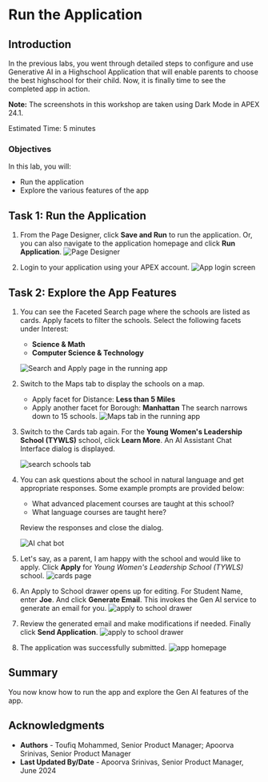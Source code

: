 # Run the Application

## Introduction

In the previous labs, you went through detailed steps to configure and use Generative AI in a Highschool Application that will enable parents to choose the best highschool for their child. Now, it is finally time to see the completed app in action.

**Note:** The screenshots in this workshop are taken using Dark Mode in APEX 24.1.

Estimated Time: 5 minutes

<!-- Watch the video below for a quick walk-through of the lab.
[Create an APEX App](videohub:1_a6bi2e62) -->

### Objectives

In this lab, you will:
- Run the application
- Explore the various features of the app

## Task 1: Run the Application

1. From the Page Designer, click **Save and Run** to run the application. Or, you can also navigate to the application homepage and click **Run Application**.
    ![Page Designer](images/save-and-run.png ' ')

2. Login to your application using your APEX account.
    ![App login screen](images/login.png ' ')

## Task 2: Explore the App Features
1. You can see the Faceted Search page where the schools are listed as cards. Apply facets to filter the schools. Select the following facets under Interest:
    - **Science & Math**
    - **Computer Science & Technology**

    ![Search and Apply page in the running app](images/apply-facet.png ' ')

2. Switch to the Maps tab to display the schools on a map. 
    - Apply facet for Distance: **Less than 5 Miles**
    - Apply another facet for Borough: **Manhattan**
    The search narrows down to 15 schools.
    ![Maps tab in the running app](images/map.png ' ')

3. Switch to the Cards tab again. For the **Young Women's Leadership School (TYWLS)** school, click **Learn More**. An AI Assistant Chat Interface dialog is displayed.

    ![search schools tab](images/learn-more.png ' ')

4. You can ask questions about the school in natural language and get appropriate responses. Some example prompts are provided below:
    - What advanced placement courses are taught at this school? 
    - What language courses are taught here?

    Review the responses and close the dialog.

    ![AI chat bot](images/chat.png ' ')
    

5. Let's say, as a parent, I am happy with the school and would like to apply. Click **Apply** for *Young Women's Leadership School (TYWLS)* school.
    ![cards page](images/apply.png ' ')

6. An Apply to School drawer opens up for editing. For Student Name, enter **Joe**. And click **Generate Email**. This invokes the Gen AI service to generate an email for you.
    ![apply to school drawer](images/student-name.png ' ')



7. Review the generated email and make modifications if needed. Finally click **Send Application**.
    ![apply to school drawer](images/generate-letter.png ' ')
    
8. The application was successfully submitted.
    ![app homepage](images/apply-sent.png ' ')


## Summary

You now know how to run the app and explore the Gen AI features of the app. 


## Acknowledgments

 - **Authors** - Toufiq Mohammed, Senior Product Manager; Apoorva Srinivas, Senior Product Manager
 - **Last Updated By/Date** - Apoorva Srinivas, Senior Product Manager, June 2024





